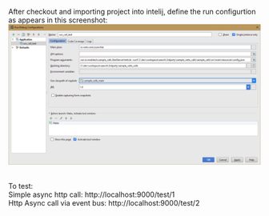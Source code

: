 
After checkout and importing project into intelij, define the run configurtion as appears in this screenshot:
<br/>
<img src="https://github.com/Ray33/sample_vertx_calls/blob/master/sample_calls/src/main/resources/configuration.png"/>

<br/>
To test:
<br/>
Simple async http call:  http://localhost:9000/test/1
<br/>
Http Async call via event bus: http://localhost:9000/test/2

